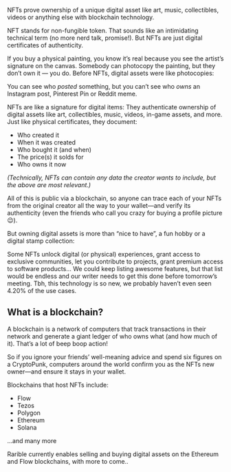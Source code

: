 NFTs prove ownership of a unique digital asset like art, music, collectibles, videos or anything else with blockchain technology.

NFT stands for non-fungible token. That sounds like an intimidating technical term (no more nerd talk, promise!). But NFTs are just digital certificates of authenticity.

If you buy a physical painting, you know it’s real because you see the artist’s signature on the canvas. Somebody can photocopy the painting, but they don’t own it — you do. Before NFTs, digital assets were like photocopies:

You can see who _posted_ something, but you can’t see who _owns_ an Instagram post, Pinterest Pin or Reddit meme.

NFTs are like a signature for digital items: They authenticate ownership of digital assets like art, collectibles, music, videos, in-game assets, and more. Just like physical certificates, they document:

- Who created it
- When it was created
- Who bought it (and when)
- The price(s) it solds for
- Who owns it now

_(Technically, NFTs can contain any data the creator wants to include, but the above are most relevant.)_

All of this is public via a blockchain, so anyone can trace each of your NFTs from the original creator all the way to your wallet—and verify its authenticity (even the friends who call you crazy for buying a profile picture 😉).

But owning digital assets is more than “nice to have”, a fun hobby or a digital stamp collection:

Some NFTs unlock digital (or physical) experiences, grant access to exclusive communities, let you contribute to projects, grant premium access to software products… We could keep listing awesome features, but that list would be endless and our writer needs to get this done before tomorrow’s meeting. Tbh, this technology is so new, we probably haven’t even seen 4.20% of the use cases.

## What is a blockchain?

A blockchain is a network of computers that track transactions in their network and generate a giant ledger of who owns what (and how much of it). That’s a lot of beep boop action!

So if you ignore your friends’ well-meaning advice and spend six figures on a CryptoPunk, computers around the world confirm you as the NFTs new owner—and ensure it stays in your wallet.

Blockchains that host NFTs include:

- Flow
- Tezos
- Polygon
- Ethereum
- Solana

...and many more

Rarible currently enables selling and buying digital assets on the Ethereum and Flow blockchains, with more to come..
